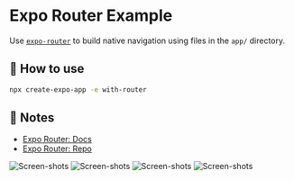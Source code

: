 # Expo Router Example

Use [`expo-router`](https://expo.github.io/router) to build native navigation using files in the `app/` directory.

## 🚀 How to use

```sh
npx create-expo-app -e with-router
```

## 📝 Notes

- [Expo Router: Docs](https://expo.github.io/router)
- [Expo Router: Repo](https://github.com/expo/router)

![Screen-shots](react-native-app\assets\img1.jpg)
![Screen-shots](react-native-app\assets\img2.jpg)
![Screen-shots](react-native-app\assets\img3.jpg)
![Screen-shots](react-native-app\assets\img4.jpg)
